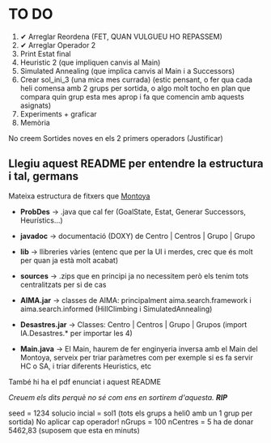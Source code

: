 # TO DO
1. ✔ Arreglar Reordena (FET, QUAN VULGUEU HO REPASSEM) 
2. ✔ Arreglar Operador 2
3. Print Estat final
4. Heuristic 2 (que impliquen canvis al Main)
5. Simulated Annealing (que implica canvis al Main i a Successors)
6. Crear sol_ini_3 (una mica mes currada) (estic pensant, o fer qua cada heli comensa amb 2 grups per sortida, o algo molt tocho en plan que compara quin grup esta mes aprop i fa que comencin amb aquests asignats)
7. Experiments + graficar 
8. Memòria

No creem Sortides noves en els 2 primers operadors (Justificar)

 ## Llegiu aquest README per entendre la estructura i tal, germans

Mateixa estructura de fitxers que [Montoya](https://github.com/trenete97/IA-Practica1-Gasolina/tree/master/Practica1)

* __ProbDes__ -> .java que cal fer (GoalState, Estat, Generar Successors, Heurístics...)

* __javadoc__ -> documentació (DOXY) de Centro | Centros | Grupo | Grupo

* __lib__ -> llibreries vàries (entenc que per la UI i merdes, crec que és molt per quan ja està molt acabat)

* __sources__ -> .zips que en principi ja no necessitem però els tenim tots centralitzats per si de cas

* __AIMA.jar__ -> classes de AIMA: principalment aima.search.framework i aima.search.informed (HillClimbing i SimulatedAnnealing)

* __Desastres.jar__ -> Classes: Centro | Centros | Grupo | Grupos (import IA.Desastres.* per importar les 4)

* __Main.java__ -> El Main, haurem de fer enginyeria inversa amb el Main del Montoya, serveix per triar paràmetres com per exemple si es fa servir HC o SA, i triar diferents Heuristics, etc

També hi ha el pdf enunciat i aquest README

*Creuem els dits perquè no sé com ens en sortirem d'aquesta. __RIP__*

seed = 1234
solucio incial = sol1 (tots els grups a heli0 amb un 1 grup per sortida)
No aplicar cap operador!
nGrups = 100
nCentres = 5 
ha de donar 5462,83 (suposem que esta en minuts)
